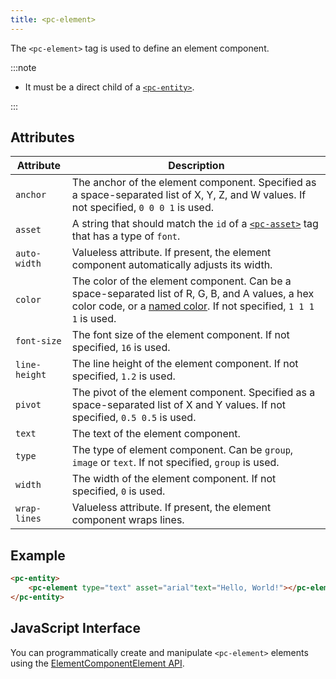 ```yaml
---
title: <pc-element>
---
```


The `<pc-element>` tag is used to define an element component.

:::note

* It must be a direct child of a [`<pc-entity>`](../pc-entity).

:::

## Attributes

<div className="nowrap-first-col">

| Attribute | Description |
| --- | --- |
| `anchor` | The anchor of the element component. Specified as a space-separated list of X, Y, Z, and W values. If not specified, `0 0 0 1` is used. |
| `asset` | A string that should match the `id` of a [`<pc-asset>`](../pc-asset) tag that has a type of `font`. |
| `auto-width` | Valueless attribute. If present, the element component automatically adjusts its width. |
| `color` | The color of the element component. Can be a space-separated list of R, G, B, and A values, a hex color code, or a [named color](https://github.com/playcanvas/web-components/blob/main/src/colors.ts). If not specified, `1 1 1 1` is used. |
| `font-size` | The font size of the element component. If not specified, `16` is used. |
| `line-height` | The line height of the element component. If not specified, `1.2` is used. |
| `pivot` | The pivot of the element component. Specified as a space-separated list of X and Y values. If not specified, `0.5 0.5` is used. |
| `text` | The text of the element component. |
| `type` | The type of element component. Can be `group`, `image` or `text`. If not specified, `group` is used. |
| `width` | The width of the element component. If not specified, `0` is used. |
| `wrap-lines` | Valueless attribute. If present, the element component wraps lines. |

</div>

## Example

```html
<pc-entity>
    <pc-element type="text" asset="arial"text="Hello, World!"></pc-element>
</pc-entity>
```

## JavaScript Interface

You can programmatically create and manipulate `<pc-element>` elements using the [ElementComponentElement API](https://api.playcanvas.com/web-components/classes/ElementComponentElement.html).

